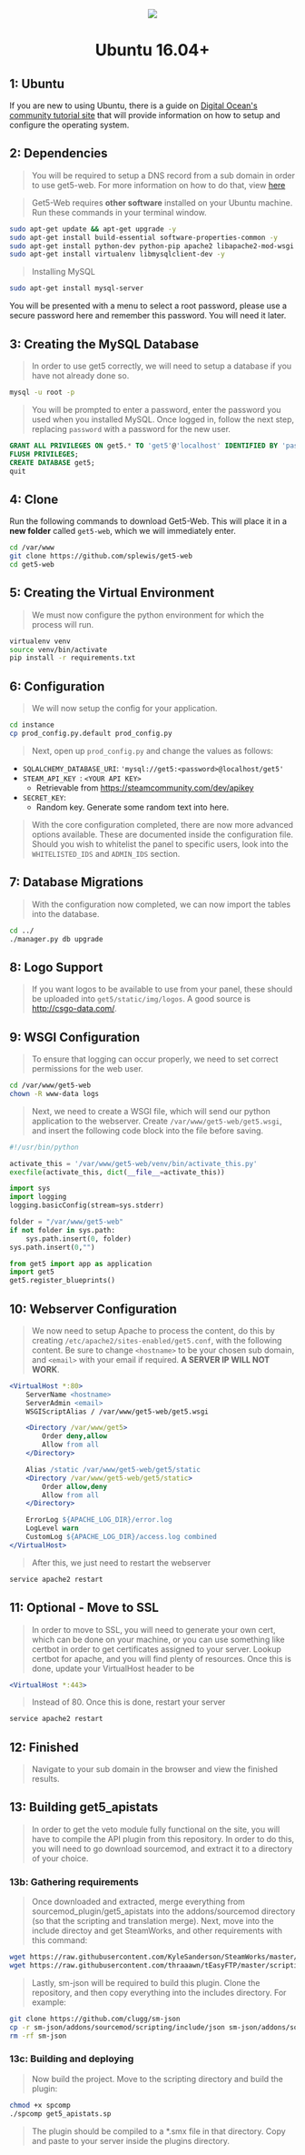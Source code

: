 <p align="center">
<img src="http://i.imgur.com/iqvMAWb.png">
</p>

<h1 align="center">Ubuntu 16.04+</h1>

## 1: Ubuntu

If you are new to using Ubuntu, there is a guide on [Digital Ocean's community tutorial site](https://www.digitalocean.com/community/tutorials/initial-server-setup-with-ubuntu-14-04) that will provide information on how to setup and configure the operating system.

## 2: Dependencies

> You will be required to setup a DNS record from a sub domain in order to use get5-web. For more information on how to do that, view [here](https://www.namecheap.com/support/knowledgebase/article.aspx/319/2237/how-can-i-set-up-an-a-address-record-for-my-domain)

> Get5-Web requires **other software** installed on your Ubuntu machine. Run these commands in your terminal window.

```sh
sudo apt-get update && apt-get upgrade -y
sudo apt-get install build-essential software-properties-common -y
sudo apt-get install python-dev python-pip apache2 libapache2-mod-wsgi -y
sudo apt-get install virtualenv libmysqlclient-dev -y
```

> Installing  MySQL

```sh
sudo apt-get install mysql-server
```

You will be presented with a menu to select a root password, please use a secure password here and remember this password. You will need it later.

## 3: Creating the MySQL Database

> In order to use get5 correctly, we will need to setup a database if you have not already done so.

```sh
mysql -u root -p
```

> You will be prompted to enter a password, enter the password you used when you installed MySQL. Once logged in, follow the next step, replacing `password` with a password for the new user.

```sql
GRANT ALL PRIVILEGES ON get5.* TO 'get5'@'localhost' IDENTIFIED BY 'password';
FLUSH PRIVILEGES;
CREATE DATABASE get5;
quit
```

## 4: Clone

Run the following commands to download Get5-Web. This will place it in a **new folder** called `get5-web`, which we will immediately enter.

```sh
cd /var/www
git clone https://github.com/splewis/get5-web
cd get5-web
```

## 5: Creating the Virtual Environment

> We must now configure the python environment for which the process will run.

```sh
virtualenv venv
source venv/bin/activate
pip install -r requirements.txt
```

## 6: Configuration

> We will now setup the config for your application.

```sh
cd instance
cp prod_config.py.default prod_config.py
```

> Next, open up `prod_config.py` and change the values as follows:

- `SQLALCHEMY_DATABASE_URI`: `'mysql://get5:<password>@localhost/get5'`
- `STEAM_API_KEY `: `<YOUR API KEY>`
  - Retrievable from https://steamcommunity.com/dev/apikey
- `SECRET_KEY`:
  - Random key. Generate some random text into here.

> With the core configuration completed, there are now more advanced options available. These are documented inside the configuration file. Should you wish to whitelist the panel to specific users, look into the `WHITELISTED_IDS` and `ADMIN_IDS` section.

## 7: Database Migrations

> With the configuration now completed, we can now import the tables into the database.

```sh
cd ../
./manager.py db upgrade
```

## 8: Logo Support

> If you want logos to be available to use from your panel, these should be uploaded into `get5/static/img/logos`. A good source is http://csgo-data.com/.

## 9: WSGI Configuration

> To ensure that logging can occur properly, we need to set correct permissions for the web user.

```sh
cd /var/www/get5-web
chown -R www-data logs
```

> Next, we need to create a WSGI file, which will send our python application to the webserver. Create `/var/www/get5-web/get5.wsgi`, and insert the following code block into the file before saving.

```python
#!/usr/bin/python

activate_this = '/var/www/get5-web/venv/bin/activate_this.py'
execfile(activate_this, dict(__file__=activate_this))

import sys
import logging
logging.basicConfig(stream=sys.stderr)

folder = "/var/www/get5-web"
if not folder in sys.path:
    sys.path.insert(0, folder)
sys.path.insert(0,"")

from get5 import app as application
import get5
get5.register_blueprints()
```

## 10: Webserver Configuration

> We now need to setup Apache to process the content, do this by creating `/etc/apache2/sites-enabled/get5.conf`, with the following content. Be sure to change `<hostname>` to be your chosen sub domain, and `<email>` with your email if required. **A SERVER IP WILL NOT WORK**.

```apache
<VirtualHost *:80>
	ServerName <hostname>
	ServerAdmin <email>
	WSGIScriptAlias / /var/www/get5-web/get5.wsgi

	<Directory /var/www/get5>
		Order deny,allow
		Allow from all
	</Directory>

	Alias /static /var/www/get5-web/get5/static
	<Directory /var/www/get5-web/get5/static>
		Order allow,deny
		Allow from all
	</Directory>

	ErrorLog ${APACHE_LOG_DIR}/error.log
	LogLevel warn
	CustomLog ${APACHE_LOG_DIR}/access.log combined
</VirtualHost>
```

> After this, we just need to restart the webserver

```sh
service apache2 restart
```
## 11: Optional - Move to SSL

> In order to move to SSL, you will need to generate your own cert, which can be done on your machine, or you can use something like certbot in order to get certificates assigned to your server. Lookup certbot for apache, and you will find plenty of resources. Once this is done, update your VirtualHost header to be 
```apache
<VirtualHost *:443>
```

> Instead of 80. Once this is done, restart your server
```sh
service apache2 restart
```

## 12: Finished

> Navigate to your sub domain in the browser and view the finished results.

## 13: Building get5_apistats

> In order to get the veto module fully functional on the site, you will have to compile the API plugin from this repository. In order to do this, you will need to go download sourcemod, and extract it to a directory of your choice.

### 13b: Gathering requirements

> Once downloaded and extracted, merge everything from sourcemod_plugin/get5_apistats into the addons/sourcemod directory (so that the scripting and translation merge). Next, move into the include directoy and get SteamWorks, and other requirements with this command:

```sh
wget https://raw.githubusercontent.com/KyleSanderson/SteamWorks/master/Pawn/includes/SteamWorks.inc
wget https://raw.githubusercontent.com/thraaawn/tEasyFTP/master/scripting/include/tEasyFTP.inc

```
> Lastly, sm-json will be required to build this plugin. Clone the repository, and then copy everything into the includes directory. For example:

```sh
git clone https://github.com/clugg/sm-json
cp -r sm-json/addons/sourcemod/scripting/include/json sm-json/addons/sourcemod/scripting/include/json.inc .
rm -rf sm-json
```

### 13c: Building and deploying

> Now build the project. Move to the scripting directory and build the plugin:

```sh
chmod +x spcomp
./spcomp get5_apistats.sp
```

> The plugin should be compiled to a *.smx file in that directory. Copy and paste to your server inside the plugins directory.